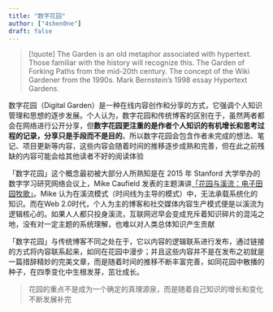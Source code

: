 ```yaml
---
title: "数字花园"
author: ["4shen0ne"]
draft: false
---
```


> [!quote]
> The Garden is an old metaphor associated with hypertext. Those familiar with the history will recognize this. The Garden of Forking Paths from the mid-20th century. The concept of the Wiki Gardener from the 1990s. Mark Bernstein’s 1998 essay Hypertext Gardens.

数字花园（Digital Garden）是一种在线内容创作和分享的方式，它强调个人知识管理和思想的逐步发展。个人认为，数字花园和传统博客的区别在于，虽然两者都会在网络进行公开分享，但**数字花园更注重的是作者个人知识的有机增长和思考过程的记录，分享只是手段而不是目的**。所以数字花园会包含作者未完成的想法、笔记、项目更新等内容，这些内容会随着时间的推移逐步成熟和完善，但在此之前残缺的内容可能会给其他读者不好的阅读体验

「数字花园」这个概念最初被大部分人所熟知是在 2015 年 Stanford 大学举办的数字学习研究网络会议上，Mike Caufield 发表的主题演讲[「花园与溪流：电子田园牧歌」](https://hapgood.us/2015/10/17/the-garden-and-the-stream-a-technopastoral/)。Mike 认为在溪流模式（时间线为主导的模式）中，无法承载系统化的知识。而在Web 2.0时代，个人为主的博客和社交媒体内容生产模式便是以溪流为逻辑核心的。如果人人都只投身溪流，互联网迟早会变成充斥着知识碎片的混沌之地，没有对一定主题的系统理解，也难以对人类总体知识产生贡献

「数字花园」与传统博客不同之处在于，它以内容的逻辑联系进行发布，通过链接的方式将内容联系起来，如同在花园中漫步；并且这些内容并不是在发布之初就是一篇措辞精妙的完美文章，而是随着时间的推移不断丰富完善，如同花园中散播的种子，在四季变化中生根发芽，茁壮成长。

> 花园的重点不是成为一个确定的真理源泉，而是随着自己知识的增长和变化不断发展补完
